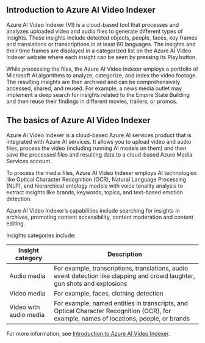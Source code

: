 ## Introduction to Azure AI Video Indexer

Azure AI Video Indexer (VI) is a cloud-based tool that processes and analyzes uploaded video and audio files to generate different types of insights. These insights include detected objects, people, faces, key frames and translations or transcriptions in at least 60 languages. The insights and their time frames are displayed in a categorized list on the Azure AI Video Indexer website where each insight can be seen by pressing its Play button.

While processing the files, the Azure AI Video Indexer employs a portfolio of Microsoft AI algorithms to analyze, categorize, and index the video footage. The resulting insights are then archived and can be comprehensively accessed, shared, and reused. For example, a news media outlet may implement a deep search for insights related to the Empire State Building and then reuse their findings in different movies, trailers, or promos.  

## The basics of Azure AI Video Indexer

Azure AI Video Indexer is a cloud-based Azure AI services product that is integrated with Azure AI services. It allows you to upload video and audio files, process the video (including running AI models on them) and then save the processed files and resulting data to a cloud-based Azure Media Services account.

To process the media files, Azure AI Video Indexer employs AI technologies like Optical Character Recognition (OCR), Natural Language Processing (NLP), and hierarchical ontology models with voice tonality analysis to extract insights like brands, keywords, topics, and text-based emotion detection.

Azure AI Video Indexer’s capabilities include searching for insights in archives, promoting content accessibility, content moderation and content editing.

Insights categories include:

| Insight category | Description |
|--|--|
| Audio media | For example, transcriptions, translations, audio event detection like clapping and crowd laughter, gun shots and explosions |
| Video media | For example, faces, clothing detection |
| Video with audio media | For example, named entities in transcripts, and Optical Character Recognition (OCR), for example, names of locations, people, or brands |

For more information, see [Introduction to Azure AI Video Indexer](/azure/azure-video-indexer/video-indexer-overview).